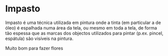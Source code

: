 # Impasto

Impasto é uma técnica utilizada em pintura onde a tinta (em particular a de óleo) é espalhada numa área da tela, ou mesmo em toda a tela, de forma tão espessa que as marcas dos objectos utilizados para pintar (p.ex. pincel, espátula) são visíveis na pintura.

Muito bom para fazer flores